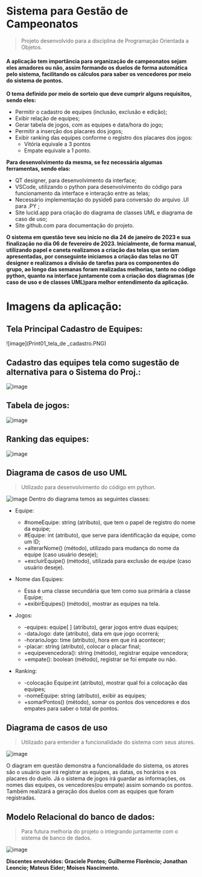 # Sistema para Gestão de Campeonatos
> Projeto desenvolvido para a disciplina de Programação Orientada a Objetos.

#### A aplicação tem importância para organização de campeonatos sejam eles amadores ou não, assim formando os duelos de forma automática pelo sistema, facilitando os cálculos para saber os vencedores por meio do sistema de pontos.
**O tema definido por meio de sorteio que deve cumprir alguns requisitos, sendo eles:**
- Permitir o cadastro de equipes (inclusão, exclusão e edição);
- Exibir relação de equipes;
- Gerar tabela de jogos, com as equipes e data/hora do jogo;
- Permitir a inserção dos placares dos jogos;
- Exibir ranking das equipes conforme o registro dos placares dos jogos:
  - Vitória equivale a 3 pontos
  - Empate equivale a 1 ponto.
  
 **Para desenvolvimento da mesma, se fez necessária algumas ferramentas, sendo elas:**
 - QT designer, para desenvolvimento da interface;
 - VSCode, utilizando o python para desenvolvimento do código para funcionamento da interface e interação entre as telas;
 - Necessário implementação do pyside6 para conversão do arquivo .UI para .PY ;
 - Site lucid.app para criação do diagrama de classes UML e diagrama de caso de uso;
 - Site github.com para documentação do projeto.
 
**O sistema em questão teve seu início no dia 24 de janeiro de 2023 e sua finalização no dia 06 de fevereiro de 2023. Inicialmente, de forma manual, utilizando papel e caneta realizamos a criação das telas que seriam apresentadas, por conseguinte iniciamos a criação das telas no QT designer e realizamos a divisão de tarefas para os componentes do grupo, ao longo das semanas foram realizadas melhorias, tanto no código python, quanto na interface juntamente com a criação dos diagramas (de caso de uso e  de classes UML)para melhor entendimento da aplicação.**

# Imagens da aplicação:
  ## Tela Principal Cadastro de Equipes:
  
  ![image](Print01_tela_de _cadastro.PNG)

  ## Cadastro das equipes tela como sugestão de alternativa para o Sistema do Proj.:
  
![image](https://user-images.githubusercontent.com/115077376/217274398-f79637fd-d503-43a3-9cf2-9c635b4ae8aa.png)

  ## Tabela de jogos:
  
  ![image](https://user-images.githubusercontent.com/115077376/217280259-f93d3a83-8ee8-4b5d-9f02-030887b5dbeb.png)

  ## Ranking das equipes:
  
![image](https://user-images.githubusercontent.com/115077376/217279100-8e44f92c-5556-498e-aa29-03bf0a0e7a0b.png)

## Diagrama de casos de uso UML 

> Utilizado para desenvolvimento do código em python.

![image](https://user-images.githubusercontent.com/115077376/217119249-087b2dc3-97be-4f2a-8011-28bfdd22e998.png)
Dentro do diagrama temos as seguintes classes:
- Equipe:
  - #nomeEquipe: string (atributo), que tem o papel de registro do nome da equipe;
  - #Equipe: int (atributo), que serve para identificação da equipe, como um ID;
  - +alterarNome() (método), utilizado para mudança do nome da equipe (caso usuário deseje);
  - +excluirEquipe() (método), utilizada para exclusão de equipe (caso usuário deseje).
  
- Nome das Equipes:
  - Essa é uma classe secundária que tem como sua primária a classe Equipe;
  - +exibirEquipes() (método), mostrar as equipes na tela.
  
- Jogos:
  - -equipes: equipe[ ] (atributo), gerar jogos entre duas equipes;
  - -dataJogo: date (atributo), data em que jogo ocorrerá;
  - -horarioJogo: time (atributo), hora em que irá acontecer;
  - -placar: string (atributo), colocar o placar final;
  - +equipevencedora(): string (método), registrar equipe vencedora;
  - +empate(): boolean (método), registrar se foi empate ou não.
  
- Ranking:
  - -colocação Equipe:int (atributo), mostrar qual foi a colocação das equipes;
  - -nomeEquipe: string (atributo), exibir as equipes;
  - +somarPontos() (método), somar os pontos dos vencedores e dos empates para saber o total de pontos. 
 
## Diagrama de casos de uso

> Utilizado para entender a funcionalidade do sistema com seus atores. 

![image](https://user-images.githubusercontent.com/115077376/217124006-52bdccf7-d4de-411a-b4f0-a72583e90f1a.png)

O diagram em questão demonstra a funcionalidade do sistema, os atores são o usuário que irá registrar as equipes, as datas, os horários e os placares do duelo. Já o sistema de jogos irá guardar as informações, os nomes das equipes, os vencedores(ou empate) assim somando os pontos. Também realizará a geração dos duelos com as equipes que foram registradas.  

## Modelo Relacional do banco de dados: 
> Para futura melhoria do projeto o integrando juntamente com o sistema de banco de dados.

![image](https://user-images.githubusercontent.com/115077376/217263966-c41171d2-8521-469b-a3c9-b4cf3af5ceff.png)




__Discentes envolvidos: Graciele Pontes; Guilherme Florêncio; Jonathan Leoncio; Mateus Eider; Moises Nascimento.__
